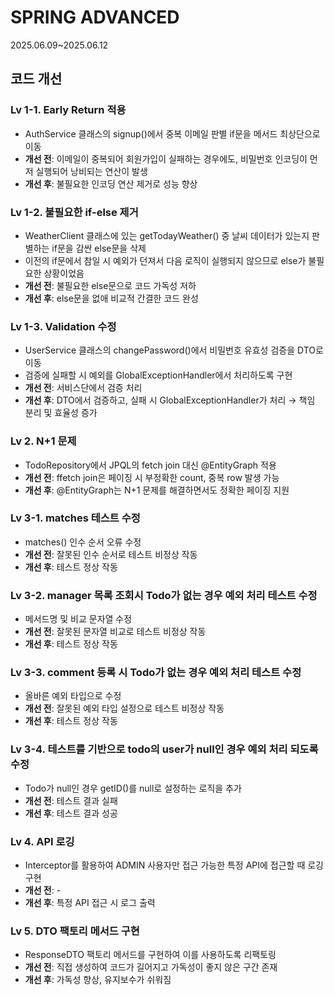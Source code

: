 # SPRING ADVANCED
2025.06.09~2025.06.12


## 코드 개선
### Lv 1-1. Early Return 적용
- AuthService 클래스의 signup()에서 중복 이메일 판별 if문을 메서드 최상단으로 이동
- **개선 전**: 이메일이 중복되어 회원가입이 실패하는 경우에도, 비밀번호 인코딩이 먼저 실행되어 낭비되는 연산이 발생 
- **개선 후**: 불필요한 인코딩 연산 제거로 성능 향상

### Lv 1-2. 불필요한 if-else 제거
- WeatherClient 클래스에 있는 getTodayWeather() 중 날씨 데이터가 있는지 판별하는 if문을 감싼 else문을 삭제
- 이전의 if문에서 참일 시 예외가 던져서 다음 로직이 실행되지 않으므로 else가 불필요한 상황이었음
- **개선 전**: 불필요한 else문으로 코드 가독성 저하
- **개선 후**: else문을 없애 비교적 간결한 코드 완성

### Lv 1-3. Validation 수정
- UserService 클래스의 changePassword()에서 비밀번호 유효성 검증을 DTO로 이동
- 검증에 실패할 시 예외를 GlobalExceptionHandler에서 처리하도록 구현
- **개선 전**: 서비스단에서 검증 처리
- **개선 후**: DTO에서 검증하고, 실패 시 GlobalExceptionHandler가 처리 → 책임 분리 및 효율성 증가

### Lv 2. N+1 문제
- TodoRepository에서 JPQL의 fetch join 대신 @EntityGraph 적용
- **개선 전**: ffetch join은 페이징 시 부정확한 count, 중복 row 발생 가능
- **개선 후**: @EntityGraph는 N+1 문제를 해결하면서도 정확한 페이징 지원

### Lv 3-1. matches 테스트 수정
- matches() 인수 순서 오류 수정
- **개선 전**: 잘못된 인수 순서로 테스트 비정상 작동
- **개선 후**: 테스트 정상 작동

### Lv 3-2. manager 목록 조회시 Todo가 없는 경우 예외 처리 테스트 수정
- 메서드명 및 비교 문자열 수정
- **개선 전**: 잘못된 문자열 비교로 테스트 비정상 작동
- **개선 후**: 테스트 정상 작동

### Lv 3-3. comment 등록 시 Todo가 없는 경우 예외 처리 테스트 수정
- 올바른 예외 타입으로 수정
- **개선 전**: 잘못된 예외 타입 설정으로 테스트 비정상 작동
- **개선 후**: 테스트 정상 작동

### Lv 3-4. 테스트를 기반으로 todo의 user가 null인 경우 예외 처리 되도록 수정
- Todo가 null인 경우 getID()를 null로 설정하는 로직을 추가
- **개선 전**: 테스트 결과 실패
- **개선 후**: 테스트 결과 성공

### Lv 4. API 로깅
- Interceptor를 활용하여 ADMIN 사용자만 접근 가능한 특정 API에 접근할 때 로깅 구현
- **개선 전**: -
- **개선 후**: 특정 API 접근 시 로그 출력

### Lv 5. DTO 팩토리 메서드 구현
- ResponseDTO 팩토리 메서드를 구현하여 이를 사용하도록 리팩토링
- **개선 전**: 직접 생성하여 코드가 길어지고 가독성이 좋지 않은 구간 존재
- **개선 후**: 가독성 향상, 유지보수가 쉬워짐
